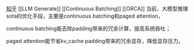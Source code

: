 [知乎](https://zhuanlan.zhihu.com/p/658443665)
[[LLM Generate]]
[[Continuous Batching]]
[[ORCA]]
当前，大模型推理sota的优化手段，主要是continuous batching和paged attention，

continuous batching能去除padding带来的冗余计算，提高系统吞吐；

paged attention能节省kv_cache padding带来的冗余显存，降低显存压力。